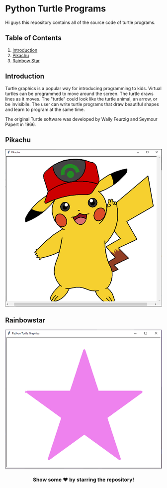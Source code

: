 # Python Turtle Programs
Hi guys this repository contains all of the source code of turtle programs. 

## Table of Contents

1. [Introduction](#introduction)
2. [Pikachu](#pikachu)
3. [Rainbow Star](#rainbowstar)





## Introduction

Turtle graphics is a popular way for introducing programming to kids. Virtual turtles can be programmed to move around the screen. The turtle draws lines as it moves. The "turtle" could look like the turtle animal, an arrow, or be invisibile. The user can write turtle programs that draw beautiful shapes and learn to program at the same time.

The original Turtle software was developed by Wally Feurzig and Seymour Papert in 1966.

## Pikachu

<img src="Images/Pikachu.PNG">

## Rainbowstar


<img src="Images/rainbowstar.PNG">

<div align="center">

### Show some ❤️ by starring the repository!

</div>
